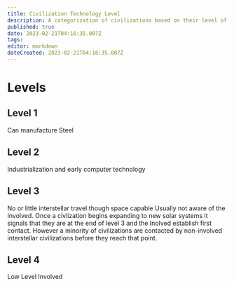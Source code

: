 ```yaml
---
title: Civilization Technology Level
description: A categorization of civilizations based on their level of technology as characterised by level 8 Civs.
published: true
date: 2023-02-21T04:16:35.007Z
tags: 
editor: markdown
dateCreated: 2023-02-21T04:16:35.007Z
---
```


# Levels

## Level 1
Can manufacture Steel

## Level 2
Industrialization and early computer technology

## Level 3
No or little interstellar travel though space capable
Usually not aware of the Involved.
Once a civlization begins expanding to new solar systems it signals that they are at the end of level 3 and the Inolved establish first contact. However a minority of civilizations are contacted by non-involved interstellar civilizations before they reach that point.

## Level 4
Low Level Involved
